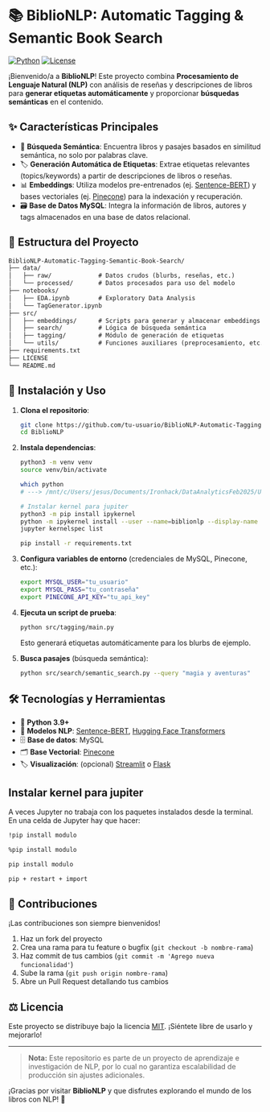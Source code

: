# 📚 BiblioNLP: Automatic Tagging & Semantic Book Search

[![Python](https://img.shields.io/badge/Python-3.9%2B-blue.svg)](https://www.python.org/)
[![License](https://img.shields.io/badge/License-MIT-yellow.svg)](LICENSE)

¡Bienvenido/a a **BiblioNLP**! Este proyecto combina **Procesamiento de Lenguaje Natural (NLP)** con análisis de reseñas y descripciones de libros para **generar etiquetas automáticamente** y proporcionar **búsquedas semánticas** en el contenido.

## ✨ Características Principales

- 🔎 **Búsqueda Semántica**: Encuentra libros y pasajes basados en similitud semántica, no solo por palabras clave.
- 🏷 **Generación Automática de Etiquetas**: Extrae etiquetas relevantes (topics/keywords) a partir de descripciones de libros o reseñas.
- 📊 **Embeddings**: Utiliza modelos pre-entrenados (ej. [Sentence-BERT](https://www.sbert.net/)) y bases vectoriales (ej. [Pinecone](https://www.pinecone.io/)) para la indexación y recuperación.
- 🗃 **Base de Datos MySQL**: Integra la información de libros, autores y tags almacenados en una base de datos relacional.

## 📂 Estructura del Proyecto

``` txt
BiblioNLP-Automatic-Tagging-Semantic-Book-Search/
├── data/
│   ├── raw/             # Datos crudos (blurbs, reseñas, etc.)
│   └── processed/       # Datos procesados para uso del modelo
├── notebooks/
│   ├── EDA.ipynb        # Exploratory Data Analysis
│   └── TagGenerator.ipynb
├── src/
│   ├── embeddings/      # Scripts para generar y almacenar embeddings
│   ├── search/          # Lógica de búsqueda semántica
│   ├── tagging/         # Módulo de generación de etiquetas
│   └── utils/           # Funciones auxiliares (preprocesamiento, etc.)
├── requirements.txt
├── LICENSE
└── README.md
```

## 🚀 Instalación y Uso

1. **Clona el repositorio**:

   ```bash
   git clone https://github.com/tu-usuario/BiblioNLP-Automatic-Tagging-Semantic-Book-Search.git
   cd BiblioNLP
   ```

2. **Instala dependencias**:

   ```bash
   python3 -m venv venv
   source venv/bin/activate
   
   which python
   # ---> /mnt/c/Users/jesus/Documents/Ironhack/DataAnalyticsFeb2025/Unit 7 - Machine Learning/BiblioNLP-Automatic-Tagging-Semantic-Book-Search/venv/bin/python

   # Instalar kernel para jupiter
   python3 -m pip install ipykernel
   python -m ipykernel install --user --name=biblionlp --display-name "BiblioNLP (venv)"
   jupyter kernelspec list

   pip install -r requirements.txt
   ```

3. **Configura variables de entorno** (credenciales de MySQL, Pinecone, etc.):

   ```bash
   export MYSQL_USER="tu_usuario"
   export MYSQL_PASS="tu_contraseña"
   export PINECONE_API_KEY="tu_api_key"
   ```

4. **Ejecuta un script de prueba**:

   ```bash
   python src/tagging/main.py
   ```

   Esto generará etiquetas automáticamente para los blurbs de ejemplo.

5. **Busca pasajes** (búsqueda semántica):

   ```bash
   python src/search/semantic_search.py --query "magia y aventuras"
   ```

## 🛠 Tecnologías y Herramientas

- 🐍 **Python 3.9+**
- 🧠 **Modelos NLP**: [Sentence-BERT](https://www.sbert.net/), [Hugging Face Transformers](https://huggingface.co/)
- 🗄️ **Base de datos**: MySQL
- 🗂 **Base Vectorial**: [Pinecone](https://www.pinecone.io/)
- 🏷 **Visualización**: (opcional) [Streamlit](https://streamlit.io/) o [Flask](https://flask.palletsprojects.com/)

## Instalar kernel para jupiter

A veces Jupyter no trabaja con los paquetes instalados desde la terminal. En una celda de Jupyter hay que hacer:

```bash
!pip install modulo 

%pip install modulo

pip install modulo

pip + restart + import
```

## 🙌 Contribuciones

¡Las contribuciones son siempre bienvenidos!

1. Haz un fork del proyecto
2. Crea una rama para tu feature o bugfix (`git checkout -b nombre-rama`)  
3. Haz commit de tus cambios (`git commit -m 'Agrego nueva funcionalidad'`)  
4. Sube la rama (`git push origin nombre-rama`)  
5. Abre un Pull Request detallando tus cambios  

## ⚖️ Licencia

Este proyecto se distribuye bajo la licencia [MIT](LICENSE). ¡Siéntete libre de usarlo y mejorarlo!

---

> **Nota:** Este repositorio es parte de un proyecto de aprendizaje e investigación de NLP, por lo cual no garantiza escalabilidad de producción sin ajustes adicionales. 

¡Gracias por visitar **BiblioNLP** y que disfrutes explorando el mundo de los libros con NLP! 🎉
